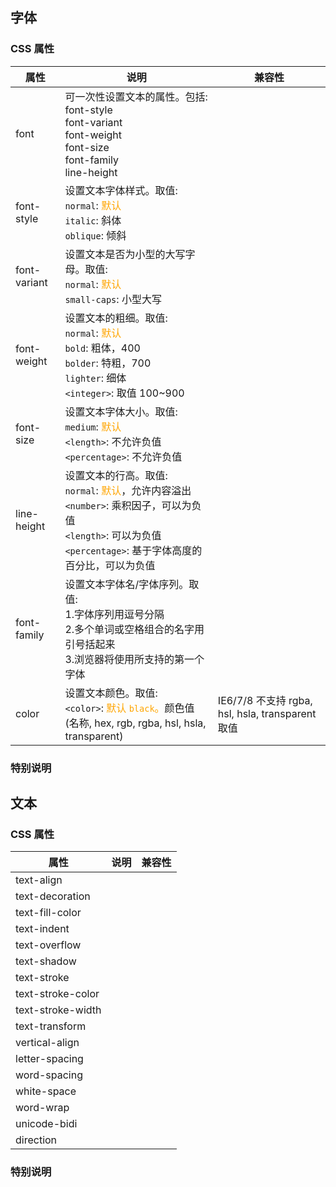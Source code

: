 ## 字体

### CSS 属性

属性|说明|兼容性
-|-|-
font|可一次性设置文本的属性。包括: <br>font-style<br>font-variant<br>font-weight<br>font-size<br>font-family<br>line-height|
font-style|设置文本字体样式。取值: <br>`normal`: <font color="orange">默认</font><br>`italic`: 斜体<br>`oblique`: 倾斜 |
font-variant|设置文本是否为小型的大写字母。取值: <br>`normal`: <font color="orange">默认</font><br>`small-caps`: 小型大写|
font-weight|设置文本的粗细。取值: <br>`normal`: <font color="orange">默认</font><br>`bold`: 粗体，400<br>`bolder`: 特粗，700<br>`lighter`: 细体<br>`<integer>`: 取值 100~900|
font-size|设置文本字体大小。取值: <br>`medium`: <font color="orange">默认</font><br>`<length>`: 不允许负值<br>`<percentage>`: 不允许负值|
line-height|设置文本的行高。取值: <br>`normal`: <font color="orange">默认</font>，允许内容溢出<br>`<number>`: 乘积因子，可以为负值<br>`<length>`: 可以为负值<br>`<percentage>`: 基于字体高度的百分比，可以为负值|
font-family|设置文本字体名/字体序列。取值: <br>1.字体序列用逗号分隔<br>2.多个单词或空格组合的名字用引号括起来<br>3.浏览器将使用所支持的第一个字体|
color|设置文本颜色。取值: <br>`<color>`: <font color="orange">默认 `black`。</font>颜色值(名称, hex, rgb, rgba, hsl, hsla, transparent)|IE6/7/8 不支持 rgba, hsl, hsla, transparent 取值


### 特别说明


## 文本

### CSS 属性

属性|说明|兼容性
-|-|-
text-align|
text-decoration|
text-fill-color|
text-indent|
text-overflow|
text-shadow|
text-stroke|
text-stroke-color|
text-stroke-width|
text-transform|
vertical-align|
letter-spacing|
word-spacing|
white-space|
word-wrap|
unicode-bidi|
direction|


### 特别说明


